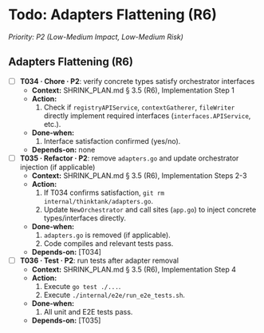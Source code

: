 # Todo: Adapters Flattening (R6)

*Priority: P2 (Low-Medium Impact, Low-Medium Risk)*

## Adapters Flattening (R6)
- [ ] **T034 · Chore · P2**: verify concrete types satisfy orchestrator interfaces
    - **Context:** SHRINK_PLAN.md § 3.5 (R6), Implementation Step 1
    - **Action:**
        1. Check if `registryAPIService`, `contextGatherer`, `fileWriter` directly implement required interfaces (`interfaces.APIService`, etc.).
    - **Done‑when:**
        1. Interface satisfaction confirmed (yes/no).
    - **Depends‑on:** none
- [ ] **T035 · Refactor · P2**: remove `adapters.go` and update orchestrator injection (if applicable)
    - **Context:** SHRINK_PLAN.md § 3.5 (R6), Implementation Steps 2-3
    - **Action:**
        1. If T034 confirms satisfaction, `git rm internal/thinktank/adapters.go`.
        2. Update `NewOrchestrator` and call sites (`app.go`) to inject concrete types/interfaces directly.
    - **Done‑when:**
        1. `adapters.go` is removed (if applicable).
        2. Code compiles and relevant tests pass.
    - **Depends‑on:** [T034]
- [ ] **T036 · Test · P2**: run tests after adapter removal
    - **Context:** SHRINK_PLAN.md § 3.5 (R6), Implementation Step 4
    - **Action:**
        1. Execute `go test ./...`.
        2. Execute `./internal/e2e/run_e2e_tests.sh`.
    - **Done‑when:**
        1. All unit and E2E tests pass.
    - **Depends‑on:** [T035]
